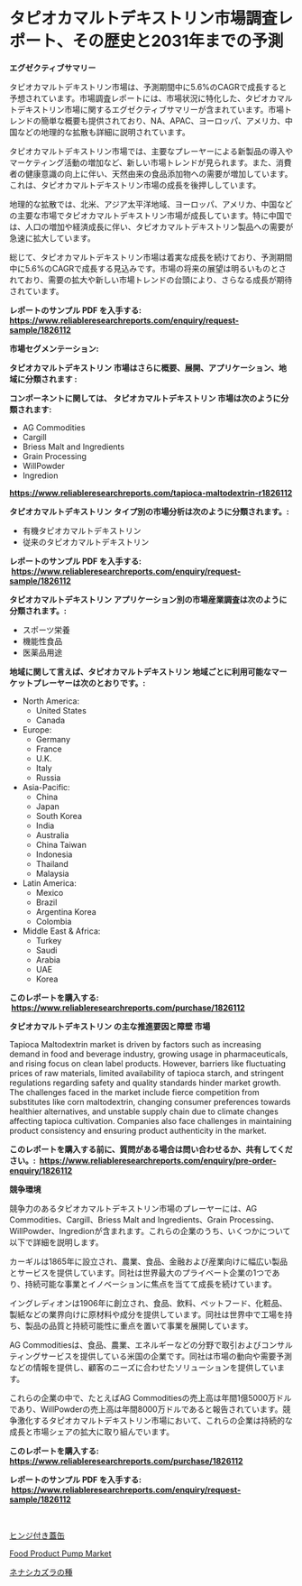 <p><h1>タピオカマルトデキストリン市場調査レポート、その歴史と2031年までの予測</h1></p><p><strong>エグゼクティブサマリー</strong></p>
<p><p>タピオカマルトデキストリン市場は、予測期間中に5.6%のCAGRで成長すると予想されています。市場調査レポートには、市場状況に特化した、タピオカマルトデキストリン市場に関するエグゼクティブサマリーが含まれています。市場トレンドの簡単な概要も提供されており、NA、APAC、ヨーロッパ、アメリカ、中国などの地理的な拡散も詳細に説明されています。</p><p>タピオカマルトデキストリン市場では、主要なプレーヤーによる新製品の導入やマーケティング活動の増加など、新しい市場トレンドが見られます。また、消費者の健康意識の向上に伴い、天然由来の食品添加物への需要が増加しています。これは、タピオカマルトデキストリン市場の成長を後押ししています。</p><p>地理的な拡散では、北米、アジア太平洋地域、ヨーロッパ、アメリカ、中国などの主要な市場でタピオカマルトデキストリン市場が成長しています。特に中国では、人口の増加や経済成長に伴い、タピオカマルトデキストリン製品への需要が急速に拡大しています。</p><p>総じて、タピオカマルトデキストリン市場は着実な成長を続けており、予測期間中に5.6%のCAGRで成長する見込みです。市場の将来の展望は明るいものとされており、需要の拡大や新しい市場トレンドの台頭により、さらなる成長が期待されています。</p></p>
<p><strong>レポートのサンプル PDF を入手する: <a href="https://www.reliableresearchreports.com/enquiry/request-sample/1826112">https://www.reliableresearchreports.com/enquiry/request-sample/1826112</a></strong></p>
<p><strong>市場セグメンテーション:</strong></p>
<p><strong> タピオカマルトデキストリン 市場はさらに概要、展開、アプリケーション、地域に分類されます :</strong></p>
<p><strong>コンポーネントに関しては、 タピオカマルトデキストリン 市場は次のように分類されます: &nbsp;</strong></p>
<p><ul><li>AG Commodities</li><li>Cargill</li><li>Briess Malt and Ingredients</li><li>Grain Processing</li><li>WillPowder</li><li>Ingredion</li></ul></p>
<p><strong><a href="https://www.reliableresearchreports.com/tapioca-maltodextrin-r1826112">https://www.reliableresearchreports.com/tapioca-maltodextrin-r1826112</a></strong></p>
<p><strong> タピオカマルトデキストリン タイプ別の市場分析は次のように分類されます。:</strong></p>
<p><ul><li>有機タピオカマルトデキストリン</li><li>従来のタピオカマルトデキストリン</li></ul></p>
<p><strong>レポートのサンプル PDF を入手する: &nbsp;<a href="https://www.reliableresearchreports.com/enquiry/request-sample/1826112">https://www.reliableresearchreports.com/enquiry/request-sample/1826112</a></strong></p>
<p><strong> タピオカマルトデキストリン アプリケーション別の市場産業調査は次のように分類されます。:</strong></p>
<p><ul><li>スポーツ栄養</li><li>機能性食品</li><li>医薬品用途</li></ul></p>
<p><strong>地域に関して言えば、タピオカマルトデキストリン 地域ごとに利用可能なマーケットプレーヤーは次のとおりです。:</strong></p>
<p><ul>
    <li>
        North America:
        <ul>
            <li>United States</li>
            <li>Canada</li>
        </ul>
    </li>
    <li>
        Europe:
        <ul>
            <li>Germany</li>
            <li>France</li>
            <li>U.K.</li>
            <li>Italy</li>
            <li>Russia</li>
        </ul>
    </li>
    <li>
        Asia-Pacific:
        <ul>
            <li>China</li>
            <li>Japan</li>
            <li>South Korea</li>
            <li>India</li>
            <li>Australia</li>
            <li>China Taiwan</li>
            <li>Indonesia</li>
            <li>Thailand</li>
            <li>Malaysia</li>
        </ul>
    </li>
    <li>
        Latin America:
        <ul>
            <li>Mexico</li>
            <li>Brazil</li>
            <li>Argentina Korea</li>
            <li>Colombia</li>
        </ul>
    </li>
    <li>
        Middle East & Africa:
        <ul>
            <li>Turkey</li>
            <li>Saudi</li>
            <li>Arabia</li>
            <li>UAE</li>
            <li>Korea</li>
        </ul>
    </li>
    </ul></p>
<p><strong>このレポートを購入する: &nbsp;<a href="https://www.reliableresearchreports.com/purchase/1826112">https://www.reliableresearchreports.com/purchase/1826112</a></strong></p>
<p><strong>タピオカマルトデキストリン の主な推進要因と障壁 市場</strong></p>
<p><p>Tapioca Maltodextrin market is driven by factors such as increasing demand in food and beverage industry, growing usage in pharmaceuticals, and rising focus on clean label products. However, barriers like fluctuating prices of raw materials, limited availability of tapioca starch, and stringent regulations regarding safety and quality standards hinder market growth. The challenges faced in the market include fierce competition from substitutes like corn maltodextrin, changing consumer preferences towards healthier alternatives, and unstable supply chain due to climate changes affecting tapioca cultivation. Companies also face challenges in maintaining product consistency and ensuring product authenticity in the market.</p></p>
<p><strong>このレポートを購入する前に、質問がある場合は問い合わせるか、共有してください。:&nbsp; <a href="https://www.reliableresearchreports.com/enquiry/pre-order-enquiry/1826112">https://www.reliableresearchreports.com/enquiry/pre-order-enquiry/1826112</a></strong></p>
<p><strong>競争環境</strong></p>
<p><p>競争力のあるタピオカマルトデキストリン市場のプレーヤーには、AG Commodities、Cargill、Briess Malt and Ingredients、Grain Processing、WillPowder、Ingredionが含まれます。これらの企業のうち、いくつかについて以下で詳細を説明します。</p><p>カーギルは1865年に設立され、農業、食品、金融および産業向けに幅広い製品とサービスを提供しています。同社は世界最大のプライベート企業の1つであり、持続可能な事業とイノベーションに焦点を当てて成長を続けています。</p><p>イングレディオンは1906年に創立され、食品、飲料、ペットフード、化粧品、製紙などの業界向けに原材料や成分を提供しています。同社は世界中で工場を持ち、製品の品質と持続可能性に重点を置いて事業を展開しています。</p><p>AG Commoditiesは、食品、農業、エネルギーなどの分野で取引およびコンサルティングサービスを提供している米国の企業です。同社は市場の動向や需要予測などの情報を提供し、顧客のニーズに合わせたソリューションを提供しています。</p><p>これらの企業の中で、たとえばAG Commoditiesの売上高は年間1億5000万ドルであり、WillPowderの売上高は年間8000万ドルであると報告されています。競争激化するタピオカマルトデキストリン市場において、これらの企業は持続的な成長と市場シェアの拡大に取り組んでいます。</p></p>
<p><strong>このレポートを購入する: &nbsp; <a href="https://www.reliableresearchreports.com/purchase/1826112">https://www.reliableresearchreports.com/purchase/1826112</a></strong></p>
<p><strong>レポートのサンプル PDF を入手する: &nbsp;<a href="https://www.reliableresearchreports.com/enquiry/request-sample/1826112">https://www.reliableresearchreports.com/enquiry/request-sample/1826112</a></strong><strong></strong></p>
<p>&nbsp;</p>
<p><p><a href="https://github.com/marbadji/Market-Research-Report-List-1/blob/main/464808431814.md">ヒンジ付き蓋缶</a></p><p><a href="https://github.com/mancsybtousav/Market-Research-Report-List-2/blob/main/food-product-pump-market.md">Food Product Pump Market</a></p><p><a href="https://github.com/KaydenJohns1964/Market-Research-Report-List-1/blob/main/693668931815.md">ネナシカズラの種</a></p></p>